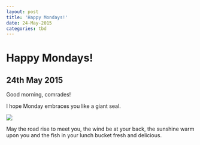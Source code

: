 ```yaml
---
layout: post
title: 'Happy Mondays!'
date: 24-May-2015
categories: tbd
---
```


# Happy Mondays!

## 24th May 2015

Good morning,   comrades!

I hope Monday embraces you like a giant seal.

<img class="photo-horiz" src="http://i.imgur.com/b1rSZVl.gif" />

May the road rise to meet you, the wind be at your back, the sunshine warm upon you and the fish in your lunch bucket fresh and delicious.
